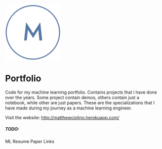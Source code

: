 ![](static/refs/favicon/apple-touch-icon.png)

# Portfolio

Code for my machine learning portfolio. Contains projects that i have done over the years. Some project contain demos, others contain just a notebook, while other are just papers. These are the specializations that I have made during my journey as a machine learning engineer.

Visit the website: http://matthewciolino.herokuapp.com/

##### TODO:
ML Resume Paper Links
